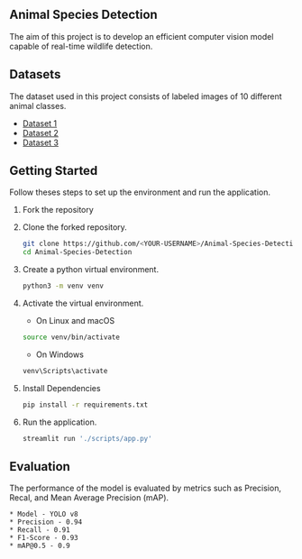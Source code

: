 ## **Animal Species Detection**
The aim of this project is to develop an efficient computer vision model capable of real-time wildlife detection.

<!-- <p align="center">
  <img src="./demo/demo.gif" alt="Demo GIF">
</p> -->


## Datasets
The dataset used in this project consists of labeled images of 10 different animal classes.
- [Dataset 1](https://www.kaggle.com/datasets/biancaferreira/african-wildlife)
- [Dataset 2](https://www.kaggle.com/datasets/brsdincer/danger-of-extinction-animal-image-set)
- [Dataset 3](https://www.kaggle.com/datasets/antoreepjana/animals-detection-images-dataset )


## Getting Started
Follow theses steps to set up the environment and run the application.

1. Fork the repository
2. Clone the forked repository.
    ```bash
    git clone https://github.com/<YOUR-USERNAME>/Animal-Species-Detection
    cd Animal-Species-Detection
    ```

3. Create a python virtual environment.
    ``` bash
    python3 -m venv venv
    ```

4. Activate the virtual environment.

    - On Linux and macOS
    ``` bash
    source venv/bin/activate
    ```
    - On Windows
    ``` bash
    venv\Scripts\activate
    ```

5. Install Dependencies
    ```bash
    pip install -r requirements.txt
    ```
6. Run the application.
    ```python
    streamlit run './scripts/app.py'
    ```

## Evaluation
The performance of the model is evaluated by metrics such as Precision, Recal, and Mean Average Precision (mAP).

    * Model - YOLO v8
    * Precision - 0.94
    * Recall - 0.91
    * F1-Score - 0.93
    * mAP@0.5 - 0.9

